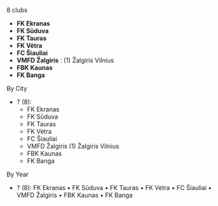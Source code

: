 8 clubs

- **FK Ekranas**
- **FK Sūduva**
- **FK Tauras**
- **FK Vėtra**
- **FC Šiauliai**
- **VMFD Žalgiris** : (1) Žalgiris Vilnius
- **FBK Kaunas**
- **FK Banga**




By City

- ? (8): 
  - FK Ekranas 
  - FK Sūduva 
  - FK Tauras 
  - FK Vėtra 
  - FC Šiauliai 
  - VMFD Žalgiris  (1) Žalgiris Vilnius
  - FBK Kaunas 
  - FK Banga 




By Year

- ? (8):   FK Ekranas • FK Sūduva • FK Tauras • FK Vėtra • FC Šiauliai • VMFD Žalgiris • FBK Kaunas • FK Banga


